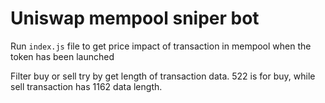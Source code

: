 # Uniswap mempool sniper bot

Run `index.js` file to get price impact of transaction in mempool when the token has been launched

Filter buy or sell try by get length of transaction data. 522 is for buy, while sell transaction has 1162 data length.
